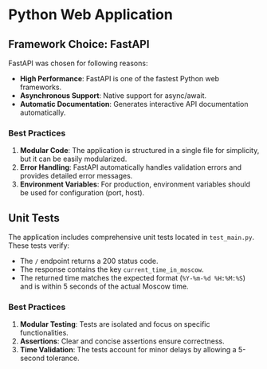 # Python Web Application

## Framework Choice: FastAPI

FastAPI was chosen for following reasons:
- **High Performance**: FastAPI is one of the fastest Python web frameworks.
- **Asynchronous Support**: Native support for async/await.
- **Automatic Documentation**: Generates interactive API documentation automatically.

### Best Practices

1. **Modular Code**: The application is structured in a single file for simplicity, but it can be easily modularized.
2. **Error Handling**: FastAPI automatically handles validation errors and provides detailed error messages.
3. **Environment Variables**: For production, environment variables should be used for configuration (port, host).

## Unit Tests
The application includes comprehensive unit tests located in `test_main.py`. These tests verify:
- The `/` endpoint returns a 200 status code.
- The response contains the key `current_time_in_moscow`.
- The returned time matches the expected format (`%Y-%m-%d %H:%M:%S`) and is within 5 seconds of the actual Moscow time.

### Best Practices
1. **Modular Testing**: Tests are isolated and focus on specific functionalities.
2. **Assertions**: Clear and concise assertions ensure correctness.
3. **Time Validation**: The tests account for minor delays by allowing a 5-second tolerance.